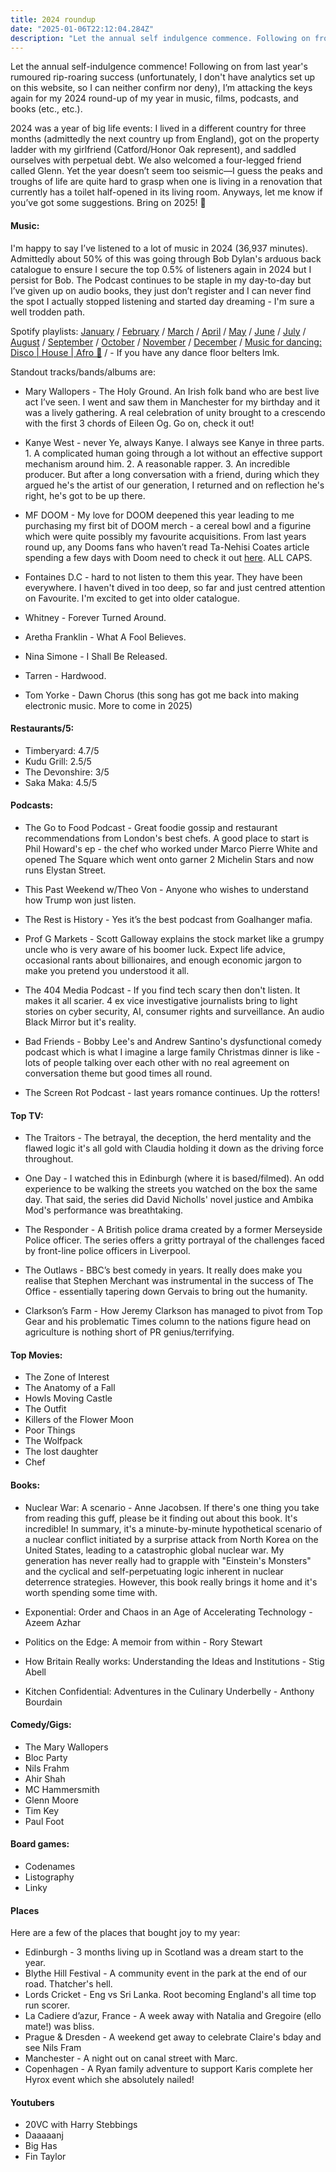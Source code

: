 ```yaml
---
title: 2024 roundup
date: "2025-01-06T22:12:04.284Z"
description: "Let the annual self indulgence commence. Following on from last years rip-roaring roundup. I’m attacking the keys again for my 2024 round-up of my year in music, films, podcasts and books (etc etc). As always, let me know if you’ve got some suggestions."
---
```


Let the annual self-indulgence commence! Following on from last year's rumoured rip-roaring success (unfortunately, I don't have analytics set up on this website, so I can neither confirm nor deny), I’m attacking the keys again for my 2024 round-up of my year in music, films, podcasts, and books (etc., etc.).

2024 was a year of big life events: I lived in a different country for three months (admittedly the next country up from England), got on the property ladder with my girlfriend (Catford/Honor Oak represent), and saddled ourselves with perpetual debt. We also welcomed a four-legged friend called Glenn. Yet the year doesn’t seem too seismic—I guess the peaks and troughs of life are quite hard to grasp when one is living in a renovation that currently has a toilet half-opened in its living room. Anyways, let me know if you’ve got some suggestions. Bring on 2025! 💪

#### Music:

I'm happy to say I’ve listened to a lot of music in 2024 (36,937 minutes). Admittedly about 50% of this was going through Bob Dylan's arduous back catalogue to ensure I secure the top 0.5% of listeners again in 2024 but I persist for Bob. The Podcast continues to be staple in my day-to-day but I’ve given up on audio books, they just don’t register and I can never find the spot I actually stopped listening and started day dreaming - I'm sure a well trodden path. 

Spotify playlists: [January](https://open.spotify.com/playlist/7G6Qe0gxTSvKMHz6raL47Q?si=c9aba403386b42d5) / [February](https://open.spotify.com/playlist/7JzTopl327FY6exb05VwUi?si=51cff58a91cc41ff) / [March](https://open.spotify.com/playlist/2u53krXqbBaHgl0sXqfExI?si=43194062d48a4697) / [April](https://open.spotify.com/playlist/574StoFe9FiZ0TF9jNrWza?si=c062c8d9a568468b) / [May](https://open.spotify.com/playlist/6rsbdFizW11vWeVzMUW1yD?si=0b12d27da7e744ca) / [June](https://open.spotify.com/playlist/755wkrnE3txM6m5jqTcF8W?si=094ba18015024f78) / [July](https://open.spotify.com/playlist/3A2tWJooOC1EsyuNtFHfXK?si=625246e9b7b94e92) / [August](https://open.spotify.com/playlist/6kfB4yx6USpMxLaYiAu2i6?si=bac226f5a895465c) / [September](https://open.spotify.com/playlist/46cpWLhAzeJhYVbPgfKD5f?si=cdf8fa0415c145e4) / [October](https://open.spotify.com/playlist/5cpKWVOmWf3ecplykFk13L?si=6c717a320ea64885) / [November](https://open.spotify.com/playlist/3ZPawOXbiKPFapCjPgFkQK?si=16d29832194c4fbd) / [December](https://open.spotify.com/playlist/5cL6Hk4O2cxLQc3gpF5plq?si=5897257d126b493e) / [Music for dancing: Disco | House | Afro 🪩](https://open.spotify.com/playlist/1NjeJFtVOYHr4z9zO6LSXx?si=41d934146c8c4cf6) /  - If you have any dance floor belters lmk. 


Standout tracks/bands/albums are:

- Mary Wallopers - The Holy Ground. An Irish folk band who are best live act I’ve seen. I went and saw them in Manchester for my birthday and it was a lively gathering. A real celebration of unity brought to a crescendo with the first 3 chords of Eileen Og. Go on, check it out!

- Kanye West - never Ye, always Kanye. I always see Kanye in three parts. 1. A complicated human going through a lot without an effective support mechanism around him. 2. A reasonable rapper. 3. An incredible producer. But after a long conversation with a friend, during which they argued he's the artist of our generation, I returned and on reflection he's right, he's got to be up there. 

- MF DOOM - My love for DOOM deepened this year leading to me purchasing my first bit of DOOM merch - a cereal bowl and a figurine which were quite possibly my favourite acquisitions. From last years round up, any Dooms fans who haven’t read Ta-Nehisi Coates article spending a few days with Doom need to check it out [here](https://www.newyorker.com/magazine/2009/09/21/the-mask-of-doom). ALL CAPS. 

- Fontaines D.C - hard to not listen to them this year. They have been everywhere. I haven't dived in too deep, so far and just centred attention on Favourite. I'm excited to get into older catalogue. 

- Whitney - Forever Turned Around. 

- Aretha Franklin - What A Fool Believes.

- Nina Simone - I Shall Be Released.

- Tarren - Hardwood.

- Tom Yorke - Dawn Chorus (this song has got me back into making electronic music. More to come in 2025)

#### Restaurants/5:
- Timberyard: 4.7/5
- Kudu Grill: 2.5/5
- The Devonshire: 3/5
- Saka Maka: 4.5/5 


#### Podcasts:

- The Go to Food Podcast - Great foodie gossip and restaurant recommendations from London's best chefs. A good place to start is Phil Howard's ep - the chef who worked under Marco Pierre White and opened The Square which went onto garner 2 Michelin Stars and now runs Elystan Street. 

- This Past Weekend w/Theo Von - Anyone who wishes to understand how Trump won just listen. 

- The Rest is History - Yes it’s the best podcast from Goalhanger mafia. 

- Prof G Markets  - Scott Galloway explains the stock market like a grumpy uncle who is very aware of his boomer luck. Expect life advice, occasional rants about billionaires, and enough economic jargon to make you pretend you understood it all.

- The 404 Media Podcast - If you find tech scary then don't listen. It makes it all scarier. 4 ex vice investigative journalists bring to light stories on cyber security, AI, consumer rights and surveillance. An audio Black Mirror but it's reality. 

- Bad Friends - Bobby Lee's and Andrew Santino's dysfunctional comedy podcast which is what I imagine a large family Christmas dinner is like - lots of people talking over each other with no real agreement on conversation theme but good times all round.

- The Screen Rot Podcast - last years romance continues. Up the rotters! 


#### Top TV:

- The Traitors - The betrayal, the deception, the herd mentality and the flawed logic it's all gold with Claudia holding it down as the driving force throughout.  

- One Day - I watched this in Edinburgh (where it is based/filmed). An odd experience to be walking the streets you watched on the box the same day. That said, the series did David Nicholls' novel justice and Ambika Mod's performance was breathtaking.

- The Responder - A British police drama created by a former Merseyside Police officer. The series offers a gritty portrayal of the challenges faced by front-line police officers in Liverpool.

- The Outlaws - BBC’s best comedy in years. It really does make you realise that Stephen Merchant was instrumental in the success of The Office - essentially tapering down Gervais to bring out the humanity. 

- Clarkson’s Farm - How Jeremy Clarkson has managed to pivot from Top Gear and his problematic Times column to the nations figure head on agriculture is nothing short of PR genius/terrifying. 


#### Top Movies:

- The Zone of Interest 
- The Anatomy of a Fall
- Howls Moving Castle
- The Outfit
- Killers of the Flower Moon 
- Poor Things
- The Wolfpack 
- The lost daughter
- Chef


#### Books:

- Nuclear War: A scenario - Anne Jacobsen. If there's one thing you take from reading this guff, please be it finding out about this book. It's incredible! In summary, it's a minute-by-minute hypothetical scenario of a nuclear conflict initiated by a surprise attack from North Korea on the United States, leading to a catastrophic global nuclear war. My generation has never really had to grapple with "Einstein's Monsters" and the cyclical and self-perpetuating logic inherent in nuclear deterrence strategies. However, this book really brings it home and it's worth spending some time with. 

- Exponential: Order and Chaos in an Age of Accelerating Technology - Azeem Azhar

- Politics on the Edge: A memoir from within - Rory Stewart

- How Britain Really works: Understanding the Ideas and Institutions - Stig Abell

- Kitchen Confidential: Adventures in the Culinary Underbelly - Anthony Bourdain

#### Comedy/Gigs:

- The Mary Wallopers
- Bloc Party
- Nils Frahm
- Ahir Shah
- MC Hammersmith
- Glenn Moore
- Tim Key 
- Paul Foot

#### Board games:

- Codenames
- Listography
- Linky

#### Places

Here are a few of the places that bought joy to my year: 

- Edinburgh - 3 months living up in Scotland was a dream start to the year. 
- Blythe Hill Festival - A community event in the park at the end of our road. Thatcher's hell. 
- Lords Cricket - Eng vs Sri Lanka. Root becoming England's all time top run scorer. 
- La Cadiere d’azur, France - A week away with Natalia and Gregoire (ello mate!) was bliss. 
- Prague & Dresden - A weekend get away to celebrate Claire's bday and see Nils Fram 
- Manchester - A night out on canal street with Marc.
- Copenhagen - A Ryan family adventure to support Karis complete her Hyrox event which she absolutely nailed!

#### Youtubers

- 20VC with Harry Stebbings
- Daaaaanj
- Big Has
- Fin Taylor 